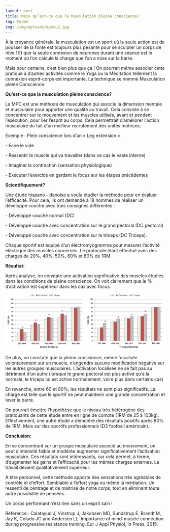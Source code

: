 ```yaml
---
layout: post
title: Mais qu’est-ce que la Musculation pleine conscience?
tag: Forme
img: /img/uploads/muscu2.jpg
---
```

À la croyance générale, la musculation est un sport uù la seule action est de pousser de la fonte est toujours plus pesante pour se sculpter un corps de rêve ! Et que la seule connexion de neurones durant une séance est le moment où l’on calcule la charge que l’on a mise sur la barre.

Mais pour certains, c’est bien plus que ça ! On pourrait même associer cette pratique à d’autres activités comme le Yoga ou la Méditation tellement la connexion esprit-corps est importante. La technique se nomme Musculation pleine Conscience.

**Qu’est-ce que la musculation pleine conscience?**

La MPC est une méthode de musculation qui associe la dimension mentale et musculaire pour apporter une qualité au travail. Cela consiste à se concentrer sur le mouvement et les muscles utilisés, avant et pendant l’exécution, pour lier l’esprit au corps. Cela permettrait d’améliorer l’action musculaire du fait d’un meilleur recrutement des unités motrices.

Exemple : Plein conscience lors d’un « Leg extension »

- Faire le vide

- Ressentir le muscle qui va travailler (dans ce cas le vaste interne)

- Imaginer la contraction (sensation physiologique)

- Exécuter l’exercice en gardant le focus sur les étapes précédentes

**Scientifiquement?**

Une étude hispano - danoise a voulu étudier la méthode pour en évaluer l’efficacité. Pour cela, ils ont demandé à 18 hommes de réaliser un développé couché avec trois consignes différentes :

- Développé couché normal (DC)

- Développé couché avec concentration sur le grand pectoral (DC pectoral)

- Développé couché avec concentration sur le triceps (DC Triceps).

Chaque sportif est équipé d’un électromyogramme pour mesurer l’activité électrique des muscles concernés. Le protocole étant effectué avec des charges de 20%, 40%, 50%, 60% et 80% de 1RM.

**Résultat:**

Après analyse, on constate une activation significative des muscles étudiés dans les conditions de pleine conscience. On voit clairement que le % d’activation est supérieur dans les cas avec focus.

![null](/img/uploads/graph.png)

De plus, on constate que la pleine conscience, même focalisée volontairement sur un muscle, n’engendre aucune modification négative sur les autres groupes musculaires. L’activation localisée ne se fait pas au détriment d’un autre (lorsque le grand pectoral est plus activé qu’à la normale, le triceps lui est activé normalement, voire plus dans certains cas)

En revanche, entre 60 et 80%,  les résultats ne sont plus significatifs. La charge est telle que le sportif ne peut maintenir une grande concentration et lever la barre.

On pourrait émettre l’hypothèse que le niveau très hétérogène des pratiquants de cette étude entre en ligne de compte (1RM de 25 à 103kg). Effectivement, une autre étude a démontré des résultats positifs après 80% de 1RM. Mais sur des sportifs professionnels (D3 football américain).

**Conclusion:**

En se concentrant sur un groupe musculaire associé au mouvement, on peut à intensité faible et modérée augmenter significativement l’activation musculaire. Ces résultats sont intéressants, car cela permet, à terme, d’augmenter les gains et l’efficacité pour les mêmes charges externes. Le travail devient qualitativement supérieur.

A titre personnel,  cette méthode apporte des sensations très agréables de contrôle et d’effort. Semblable à l’effort yoga ou même la médiation. Un ressenti de centrage et de maitrise de notre corps, tout en éliminant toute autre possibilité de pensées.

Un corps performant n’est rien sans un esprit sain !

Référence : Calatayud J, Vinstrup J, Jakobsen MD, Sundstrup E, Brandt M, Jay K, Colado JC and Andersen LL. Importance of mind-muscle connection during progressive resistance training. Eur J Appl Physiol, In Press, 2015.

